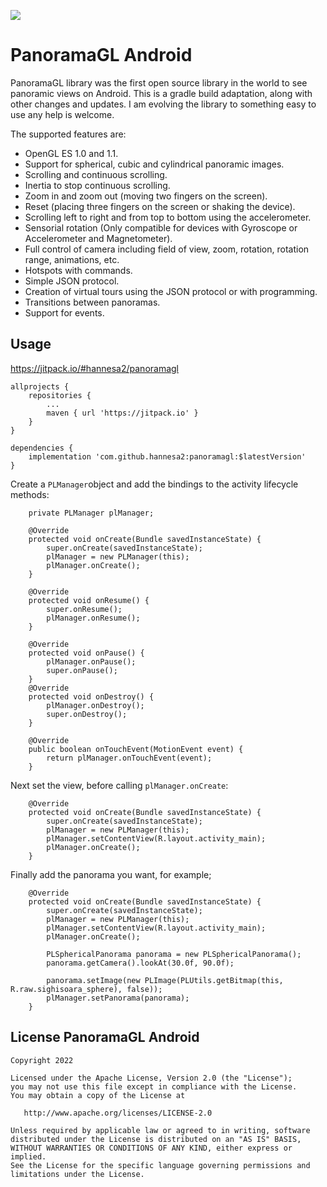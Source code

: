 [![](https://jitpack.io/v/hannesa2/panoramagl.svg)](https://jitpack.io/#hannesa2/panoramagl)


# PanoramaGL Android

PanoramaGL library was the first open source library in the world to see panoramic views on Android. This is a gradle build adaptation, along with other changes and updates. 
I am evolving the library to something easy to use any help is welcome.

The supported features are:
* OpenGL ES 1.0 and 1.1.
* Support for spherical, cubic and cylindrical panoramic images.
* Scrolling and continuous scrolling.
* Inertia to stop continuous scrolling.
* Zoom in and zoom out (moving two fingers on the screen).
* Reset (placing three fingers on the screen or shaking the device).
* Scrolling left to right and from top to bottom using the accelerometer.
* Sensorial rotation (Only compatible for devices with Gyroscope or Accelerometer and Magnetometer).
* Full control of camera including field of view, zoom, rotation, rotation range, animations, etc.
* Hotspots with commands.
* Simple JSON protocol.
* Creation of virtual tours using the JSON protocol or with programming.
* Transitions between panoramas.
* Support for events.

## Usage

https://jitpack.io/#hannesa2/panoramagl
```
allprojects {
    repositories {
        ...
        maven { url 'https://jitpack.io' }
    }
}
```

```	
dependencies {
    implementation 'com.github.hannesa2:panoramagl:$latestVersion'
}
```

Create a `PLManager`object and add the bindings to the activity lifecycle methods:
````
    private PLManager plManager;
    
    @Override
    protected void onCreate(Bundle savedInstanceState) {
        super.onCreate(savedInstanceState);
        plManager = new PLManager(this);
        plManager.onCreate();
    }

    @Override
    protected void onResume() {
        super.onResume();
        plManager.onResume();
    }

    @Override
    protected void onPause() {
        plManager.onPause();
        super.onPause();
    }
    @Override
    protected void onDestroy() {
        plManager.onDestroy();
        super.onDestroy();
    }

    @Override
    public boolean onTouchEvent(MotionEvent event) {
        return plManager.onTouchEvent(event);
    }
````
Next set the view, before calling `plManager.onCreate`:
````
    @Override
    protected void onCreate(Bundle savedInstanceState) {
        super.onCreate(savedInstanceState);
        plManager = new PLManager(this);
        plManager.setContentView(R.layout.activity_main);
        plManager.onCreate();
    }
````

Finally add the panorama you want, for example;
````
    @Override
    protected void onCreate(Bundle savedInstanceState) {
        super.onCreate(savedInstanceState);
        plManager = new PLManager(this);
        plManager.setContentView(R.layout.activity_main);
        plManager.onCreate();

        PLSphericalPanorama panorama = new PLSphericalPanorama();
        panorama.getCamera().lookAt(30.0f, 90.0f);

        panorama.setImage(new PLImage(PLUtils.getBitmap(this, R.raw.sighisoara_sphere), false));
        plManager.setPanorama(panorama);
    }
````
## License PanoramaGL Android
```
Copyright 2022

Licensed under the Apache License, Version 2.0 (the "License");
you may not use this file except in compliance with the License.
You may obtain a copy of the License at

   http://www.apache.org/licenses/LICENSE-2.0

Unless required by applicable law or agreed to in writing, software
distributed under the License is distributed on an "AS IS" BASIS,
WITHOUT WARRANTIES OR CONDITIONS OF ANY KIND, either express or implied.
See the License for the specific language governing permissions and
limitations under the License.
```
